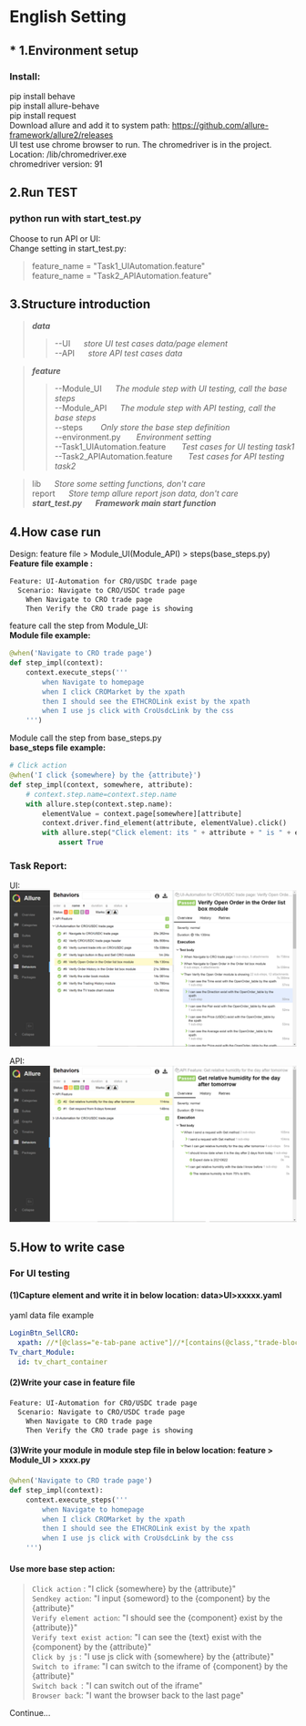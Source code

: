 # English Setting
## * 1.Environment setup
### Install:
pip install behave<br>
pip install allure-behave<br>
pip install request<br>
Download allure and add it to system path: https://github.com/allure-framework/allure2/releases <br>
UI test use chrome browser to run. The chromedriver is in the project. Location: /lib/chromedriver.exe<br>
chromedriver version: 91<br>
## 2.Run TEST
### python run with start_test.py
Choose to run API or UI:<br>
Change setting in start_test.py:
>feature_name = "Task1_UIAutomation.feature"<br>
>feature_name = "Task2_APIAutomation.feature" <br>




## 3.Structure introduction
> ___data___  <br> 
>>--UI &nbsp;&nbsp;&nbsp;&nbsp; *store UI test cases data/page element* <br> 
>>--API &nbsp;&nbsp;&nbsp;&nbsp; *store API test cases data* <br>

> ___feature___  <br> 
>>--Module_UI  &nbsp;&nbsp;&nbsp;&nbsp;  *The module step with UI testing, call the base steps* <br>
>>--Module_API     &nbsp;&nbsp;&nbsp;&nbsp;       *The module step with API testing, call the base steps* <br>
>>--steps &nbsp;&nbsp;&nbsp;&nbsp;&nbsp;&nbsp; *Only store the base step definition* <br>
>>--environment.py &nbsp;&nbsp;&nbsp;&nbsp;&nbsp; *Environment setting* <br>
>>--Task1_UIAutomation.feature &nbsp;&nbsp;&nbsp;&nbsp;&nbsp;  *Test cases for UI testing task1* <br>
>>--Task2_APIAutomation.feature &nbsp;&nbsp;&nbsp;&nbsp;&nbsp;  *Test cases for API testing task2* <br>

>lib &nbsp;&nbsp;&nbsp;&nbsp;  *Store some setting functions, don't care* <br>
>report &nbsp;&nbsp;&nbsp;&nbsp;  *Store temp allure report json data, don't care* <br>
> ___start_test.py___ &nbsp;&nbsp;&nbsp;&nbsp;  ***Framework main start function*** <br>


## 4.How case run
Design: feature file > Module_UI(Module_API) > steps(base_steps.py) <br>
**Feature file example :**
```gherkin
Feature: UI-Automation for CRO/USDC trade page
  Scenario: Navigate to CRO/USDC trade page
    When Navigate to CRO trade page
    Then Verify the CRO trade page is showing
```

feature call the step from Module_UI: <br>
**Module file example:** <br> 
```python
@when('Navigate to CRO trade page')
def step_impl(context):
    context.execute_steps('''
        when Navigate to homepage
        when I click CROMarket by the xpath
        then I should see the ETHCROLink exist by the xpath
        when I use js click with CroUsdcLink by the css
    ''')
```

Module call the step from base_steps.py <br>
**base_steps file example:** <br>
```python
# Click action
@when('I click {somewhere} by the {attribute}')
def step_impl(context, somewhere, attribute):
    # context.step.name=context.step.name
    with allure.step(context.step.name):
        elementValue = context.page[somewhere][attribute]
        context.driver.find_element(attribute, elementValue).click()
        with allure.step("Click element: its " + attribute + " is " + elementValue):
            assert True
```
### Task Report:
UI: <br>
![](https://github.com/ilovelikkk/HELLO/blob/master/2.png)

API: <br>
![](https://github.com/ilovelikkk/HELLO/blob/master/3.png)

## 5.How to write case
### For UI testing
#### (1)Capture element and write it in below location: data>UI>xxxxx.yaml
yaml data file example
```yaml
LoginBtn_SellCRO:
  xpath: //*[@class="e-tab-pane active"]//*[contains(@class,"trade-block")][2]//button
Tv_chart_Module:
  id: tv_chart_container
```
#### (2)Write your case in feature file
```gherkin
Feature: UI-Automation for CRO/USDC trade page
  Scenario: Navigate to CRO/USDC trade page
    When Navigate to CRO trade page
    Then Verify the CRO trade page is showing
```
#### (3)Write your module in module step file in below location: feature > Module_UI > xxxx.py
```python
@when('Navigate to CRO trade page')
def step_impl(context):
    context.execute_steps('''
        when Navigate to homepage
        when I click CROMarket by the xpath
        then I should see the ETHCROLink exist by the xpath
        when I use js click with CroUsdcLink by the css
    ''')
```
#### Use more base step action:
> `Click action` : "I click {somewhere} by the {attribute}" <br> 
`Sendkey action`: "I input {someword} to the {component} by the {attribute}" <br> 
`Verify element action`: "I should see the {component} exist by the {attribute}}" <br> 
`Verify text exist action`: "I can see the {text} exist with the {component} by the {attribute}" <br> 
`Click by js` : "I use js click with {somewhere} by the {attribute}" <br> 
`Switch to iframe`: "I can switch to the iframe of {component} by the {attribute}" <br> 
`Switch back `: "I can switch out of the iframe" <br> 
`Browser back`: "I want the browser back to the last page" <br> 

Continue...

